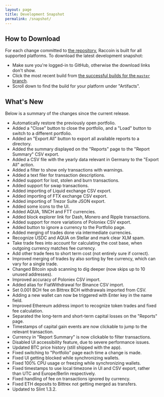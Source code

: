```yaml
---
layout: page
title: Development Snapshot
permalink: /snapshot/
---
```


## How to Download

For each change committed to [the repository](https://github.com/bjorn/raccoin), Raccoin is built for all supported platforms. To download the latest development snapshot:

* Make sure you're logged-in to GitHub, otherwise the download links don't show.
* Click the most recent build from [the successful builds for the `master` branch](https://github.com/bjorn/raccoin/actions/workflows/rust.yml?query=branch%3Amaster+is%3Asuccess).
* Scroll down to find the build for your platform under "Artifacts".

## What's New

Below is a summary of the changes since the current release.

* Automatically restore the previously open portfolio.
* Added a "Close" button to close the portfolio, and a "Load" button to switch to a different portfolio.
* Added an "Export All" button to export all available reports to a directory.
* Added the summary displayed on the "Reports" page to the "Report Summary" CSV export.
* Added a CSV file with the yearly data relevant in Germany to the "Export All" action.
* Added a filter to show only transactions with warnings.
* Added a text filer for transaction descriptions.
* Added support for lost, stolen and burn transactions.
* Added support for swap transactions.
* Added importing of Liquid exchange CSV export.
* Added importing of FTX exchange CSV export.
* Added importing of Trezor Suite JSON export.
* Added some icons to the UI.
* Added AQUA, 1INCH and FTT currencies.
* Added block explorer link for Dash, Monero and Ripple transactions.
* Added support for more variations of Poloniex CSV export.
* Added button to ignore a currency to the Portfolio page.
* Added merging of trades done via intermediate currencies.
* Recognize USDC and AQUA on Stellar and mark clear XLM spam.
* Take trade fees into account for calculating the cost base, when outgoing currency matches fee currency.
* Add other trade fees to short term cost (not entirely sure if correct).
* Improved merging of trades by also sorting by fee currency, which can vary for a single trade.
* Changed Bitcoin xpub scanning to dig deeper (now skips up to 10 unused addresses).
* Improved accuracy of Poloniex CSV import.
* Added alias for FiatWithdrawal for Binance CSV import.
* Set 0.001 BCH fee on Bittrex BCH withdrawals imported from CSV.
* Adding a new wallet can now be triggered with Enter key in the name field.
* Improved Ethereum address import to recognize token trades and fixed fee calculation.
* Separated the long-term and short-term capital losses on the "Reports" page.
* Timestamps of capital gain events are now clickable to jump to the relevant transaction.
* Currency in "Report Summary" is now clickable to filter transactions.
* Disabled UI accessibility feature, due to severe performance issues.
* Updated BTC price history (still shipped with the app).
* Fixed switching to "Portfolio" page each time a change is made.
* Fixed UI getting blocked while synchronizing wallets.
* Fixed 100% CPU usage or freezing while synchronizing wallets.
* Fixed timestamps to use local timezone in UI and CSV export, rather than UTC and Europe/Berlin respectively.
* Fixed handling of fee on transactions ignored by currency.
* Fixed ETH deposits to Bittrex not getting merged as transfers.
* Updated to Slint 1.3.2.
